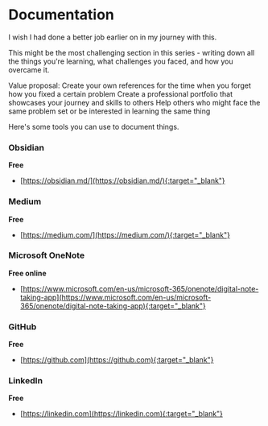 # Documentation
I wish I had done a better job earlier on in my journey with this.

This might be the most challenging section in this series - writing down all the things you're learning, what challenges you faced, and how you overcame it.

Value proposal:
Create your own references for the time when you forget how you fixed a certain problem
Create a professional portfolio that showcases your journey and skills to others
Help others who might face the same problem set or be interested in learning the same thing

Here's some tools you can use to document things.

### **Obsidian**
**Free**
- [https://obsidian.md/](https://obsidian.md/){:target="_blank"}

### **Medium**
**Free**
- [https://medium.com/](https://medium.com/){:target="_blank"}

### **Microsoft OneNote**
**Free online**
- [https://www.microsoft.com/en-us/microsoft-365/onenote/digital-note-taking-app](https://www.microsoft.com/en-us/microsoft-365/onenote/digital-note-taking-app){:target="_blank"}

### **GitHub**
**Free**
- [https://github.com](https://github.com){:target="_blank"}

### **LinkedIn**
**Free**
- [https://linkedin.com](https://linkedin.com){:target="_blank"}